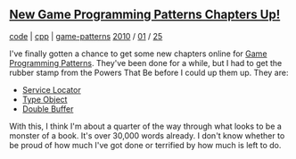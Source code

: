 
## [New Game Programming Patterns Chapters Up!](http://journal.stuffwithstuff.com/2010/01/25/new-game-programming-patterns-chapters-up/ "New Game Programming Patterns Chapters Up!")


[code](http://journal.stuffwithstuff.com/category/code/ "View all posts in code") | [cpp](http://journal.stuffwithstuff.com/category/cpp/ "View all posts in cpp") | [game-patterns](http://journal.stuffwithstuff.com/category/game-patterns/ "View all posts in game-patterns") [2010](http://journal.stuffwithstuff.com/2010/ "year") / [01](http://journal.stuffwithstuff.com/2010/01/ "month") / [25](http://journal.stuffwithstuff.com/2010/01/25/)


I've finally gotten a chance to get some new chapters online for [Game
Programming Patterns](http://gameprogrammingpatterns.com/). They've been done for a while, but I had to get the
rubber stamp from the Powers That Be before I could up them up. They are:


  * [Service Locator](http://gameprogrammingpatterns.com/service-locator.html)
  * [Type Object](http://gameprogrammingpatterns.com/type-object.html)
  * [Double Buffer](http://gameprogrammingpatterns.com/double-buffer.html)


With this, I think I'm about a quarter of the way through what looks to be a
monster of a book. It's over 30,000 words already. I don't know whether to be
proud of how much I've got done or terrified by how much is left to do.
